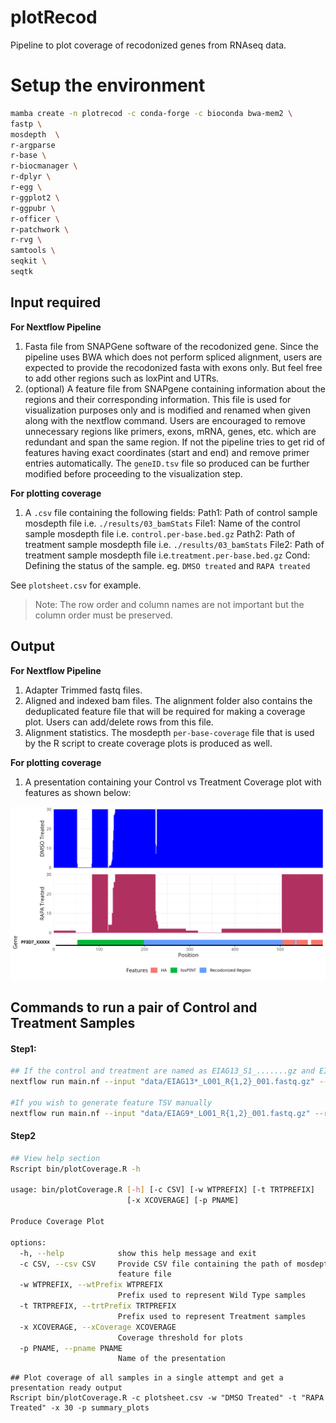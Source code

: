# plotRecod
Pipeline to plot coverage of recodonized genes from RNAseq data.

# Setup the environment

```bash
mamba create -n plotrecod -c conda-forge -c bioconda bwa-mem2 \
fastp \
mosdepth  \
r-argparse
r-base \
r-biocmanager \
r-dplyr \
r-egg \
r-ggplot2 \
r-ggpubr \
r-officer \
r-patchwork \
r-rvg \
samtools \
seqkit \
seqtk 
```

## Input required
**For Nextflow Pipeline**
1. Fasta file from SNAPGene software of the recodonized gene. Since the pipeline uses BWA which does not perform spliced alignment, users are expected to provide the recodonized fasta with exons only. But feel free to add other regions such as loxPint and UTRs.
2. (optional) A feature file from SNAPgene containing information about the regions and their corresponding information. This file is used for visualization purposes only and is modified and renamed when given along with the nextflow command. Users are encouraged to remove unnecessary regions like primers, exons, mRNA, genes, etc. which are redundant and span the same region. If not the pipeline tries to get rid of features having exact coordinates (start and end) and remove primer entries automatically. The `geneID.tsv` file so produced can be further modified before proceeding to the visualization step.

**For plotting coverage**
1. A `.csv` file containing the following fields:
Path1: Path of control sample mosdepth file i.e. `./results/03_bamStats`
File1: Name of the control sample mosdepth file i.e. `control.per-base.bed.gz`
Path2: Path of treatment sample mosdepth file i.e. `./results/03_bamStats`
File2: Path of treatment sample mosdepth file i.e.`treatment.per-base.bed.gz`
Cond: Defining the status of the sample. eg. `DMSO treated` and `RAPA treated`

See `plotsheet.csv` for example.

> Note: The row order and column names are not important but the column order must be preserved.
 

## Output
**For Nextflow Pipeline**
1. Adapter Trimmed fastq files.
2. Aligned and indexed bam files. The alignment folder also contains the deduplicated feature file that will be required for making a coverage plot. Users can add/delete rows from this file.
3. Alignment statistics. The mosdepth `per-base-coverage` file that is used by the R script to create coverage plots is produced as well.

**For plotting coverage**
1. A presentation containing your Control vs Treatment Coverage plot with features as shown below:

![](imgsample.png)

## Commands to run a pair of Control and Treatment Samples

#### Step1:
```bash
## If the control and treatment are named as EIAG13_S1_.......gz and EIAG13RAPA_S2......gz and you also want to generate the feature file for step2
nextflow run main.nf --input "data/EIAG13*_L001_R{1,2}_001.fastq.gz" --ref "resources/eiap13.fa" --feature "resources/eiap13.txt" --geneID="PF3D7_xxxxxxx" -w work4

#If you wish to generate feature TSV manually
nextflow run main.nf --input "data/EIAG9*_L001_R{1,2}_001.fastq.gz" --ref "resources/eiap9.fa" --geneID="PF3D7_xxxxxx" -w work2
```
#### Step2

```bash
## View help section
Rscript bin/plotCoverage.R -h

usage: bin/plotCoverage.R [-h] [-c CSV] [-w WTPREFIX] [-t TRTPREFIX]
                          [-x XCOVERAGE] [-p PNAME]

Produce Coverage Plot

options:
  -h, --help            show this help message and exit
  -c CSV, --csv CSV     Provide CSV file containing the path of mosdepth and
                        feature file
  -w WTPREFIX, --wtPrefix WTPREFIX
                        Prefix used to represent Wild Type samples
  -t TRTPREFIX, --trtPrefix TRTPREFIX
                        Prefix used to represent Treatment samples
  -x XCOVERAGE, --xCoverage XCOVERAGE
                        Coverage threshold for plots
  -p PNAME, --pname PNAME
                        Name of the presentation
```

```
## Plot coverage of all samples in a single attempt and get a presentation ready output
Rscript bin/plotCoverage.R -c plotsheet.csv -w "DMSO Treated" -t "RAPA Treated" -x 30 -p summary_plots
```
  
